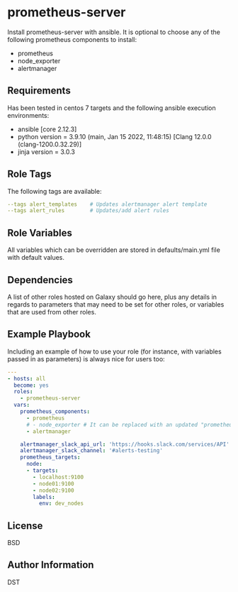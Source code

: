 prometheus-server
=========

Install prometheus-server with ansible. 
It is optional to choose any of the following prometheus components to install:
- prometheus
- node_exporter
- alertmanager

Requirements
------------

Has been tested in centos 7 targets and the following ansible execution environments:
- ansible [core 2.12.3]
- python version = 3.9.10 (main, Jan 15 2022, 11:48:15) [Clang 12.0.0 (clang-1200.0.32.29)]
- jinja version = 3.0.3

Role Tags
--------------
The following tags are available:
```yaml
--tags alert_templates    # Updates alertmanager alert template
--tags alert_rules        # Updates/add alert rules
```
Role Variables
--------------

All variables which can be overridden are stored in defaults/main.yml file with default values.


Dependencies
------------

A list of other roles hosted on Galaxy should go here, plus any details in regards to parameters that may need to be set for other roles, or variables that are used from other roles.

Example Playbook
----------------

Including an example of how to use your role (for instance, with variables passed in as parameters) is always nice for users too:
```yaml
---
- hosts: all
  become: yes
  roles:
    - prometheus-server
  vars:
    prometheus_components:
      - prometheus
      # - node_exporter # It can be replaced with an updated "prometheus_node_exporter" role
      - alertmanager

    alertmanager_slack_api_url: 'https://hooks.slack.com/services/API'
    alertmanager_slack_channel: '#alerts-testing'
    prometheus_targets:
      node:
      - targets:
        - localhost:9100
        - node01:9100
        - node02:9100
        labels:
          env: dev_nodes
```

License
-------

BSD

Author Information
------------------

DST

